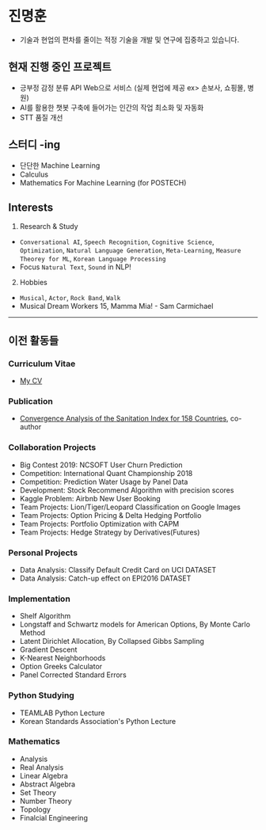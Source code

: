 # 진명훈
- 기술과 현업의 편차를 줄이는 적정 기술을 개발 및 연구에 집중하고 있습니다.

## 현재 진행 중인 프로젝트
- 긍부정 감정 분류 API Web으로 서비스 (실제 현업에 제공 ex> 손보사, 쇼핑몰, 병원)
- AI를 활용한 챗봇 구축에 들어가는 인간의 작업 최소화 및 자동화
- STT 품질 개선

## 스터디 -ing
- 단단한 Machine Learning
- Calculus
- Mathematics For Machine Learning (for POSTECH)

## Interests

1. Research & Study
  - `Conversational AI`, `Speech Recognition`, `Cognitive Science`, `Optimization`, `Natural Language Generation`, `Meta-Learning`, `Measure Theorey for ML`, `Korean Language Processing`
  - Focus `Natural Text`, `Sound` in NLP!

2. Hobbies
  - `Musical`, `Actor`, `Rock Band`, `Walk`
  - Musical Dream Workers 15, Mamma Mia! - Sam Carmichael

---
## 이전 활동들

### Curriculum Vitae
- [My CV](https://github.com/jinmang2/2017-2019_projects/blob/master/cv_myunghoonjin.pdf)

### Publication
- [Convergence Analysis of the Sanitation Index for 158 Countries](https://www.researchgate.net/publication/336372718_Convergence_Analysis_of_the_Sanitation_Index_for_158_Countries), co-author

### Collaboration Projects
- Big Contest 2019: NCSOFT User Churn Prediction
- Competition: International Quant Championship 2018
- Competition: Prediction Water Usage by Panel Data
- Development: Stock Recommend Algorithm with precision scores
- Kaggle Problem: Airbnb New User Booking
- Team Projects: Lion/Tiger/Leopard Classification on Google Images
- Team Projects: Option Pricing & Delta Hedging Portfolio
- Team Projects: Portfolio Optimization with CAPM
- Team Projects: Hedge Strategy by Derivatives(Futures)

### Personal Projects
- Data Analysis: Classify Default Credit Card on UCI DATASET
- Data Analysis: Catch-up effect on EPI2016 DATASET

### Implementation
- Shelf Algorithm
- Longstaff and Schwartz models for American Options, By Monte Carlo Method
- Latent Dirichlet Allocation, By Collapsed Gibbs Sampling
- Gradient Descent
- K-Nearest Neighborhoods
- Option Greeks Calculator
- Panel Corrected Standard Errors

### Python Studying
- TEAMLAB Python Lecture
- Korean Standards Association's Python Lecture

### Mathematics
- Analysis
- Real Analysis
- Linear Algebra
- Abstract Algebra
- Set Theory
- Number Theory
- Topology
- Finalcial Engineering
